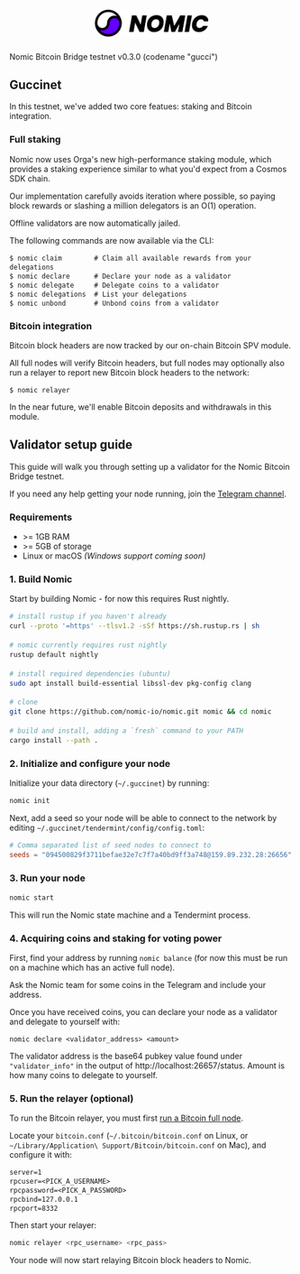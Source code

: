 <h1 align="center">
<img src="./logo.svg" width="40%">
</h1>

Nomic Bitcoin Bridge testnet v0.3.0 (codename "gucci")

## Guccinet

In this testnet, we've added two core featues: staking and Bitcoin integration.

### Full staking

Nomic now uses Orga's new high-performance staking module, which provides a staking experience similar to what you'd expect from a Cosmos SDK chain.

Our implementation carefully avoids iteration where possible, so paying block rewards or slashing a million delegators is an O(1) operation.

Offline validators are now automatically jailed.

The following commands are now available via the CLI:

```
$ nomic claim        # Claim all available rewards from your delegations          
$ nomic declare      # Declare your node as a validator
$ nomic delegate     # Delegate coins to a validator     
$ nomic delegations  # List your delegations
$ nomic unbond       # Unbond coins from a validator
```

### Bitcoin integration

Bitcoin block headers are now tracked by our on-chain Bitcoin SPV module.

All full nodes will verify Bitcoin headers, but full nodes may optionally also run a relayer to report new Bitcoin block headers to the network:

```
$ nomic relayer
```

In the near future, we'll enable Bitcoin deposits and withdrawals in this module.


## Validator setup guide

This guide will walk you through setting up a validator for the Nomic Bitcoin Bridge testnet.

If you need any help getting your node running, join the [Telegram channel](https://t.me/joinchat/b0iv3MHgH5phYjkx).

### Requirements

- &gt;= 1GB RAM
- &gt;= 5GB of storage
- Linux or macOS _(Windows support coming soon)_

### 1. Build Nomic

Start by building Nomic - for now this requires Rust nightly.

```bash
# install rustup if you haven't already
curl --proto '=https' --tlsv1.2 -sSf https://sh.rustup.rs | sh

# nomic currently requires rust nightly
rustup default nightly

# install required dependencies (ubuntu)
sudo apt install build-essential libssl-dev pkg-config clang

# clone
git clone https://github.com/nomic-io/nomic.git nomic && cd nomic

# build and install, adding a `fresh` command to your PATH
cargo install --path .
```

### 2. Initialize and configure your node

Initialize your data directory (`~/.guccinet`) by running:

```bash
nomic init
```

Next, add a seed so your node will be able to connect to the network by editing
`~/.guccinet/tendermint/config/config.toml`:

```toml
# Comma separated list of seed nodes to connect to
seeds = "094500829f3711befae32e7c7f7a40bd9ff3a748@159.89.232.28:26656"
```

### 3. Run your node

```bash
nomic start
```

This will run the Nomic state machine and a Tendermint process.

### 4. Acquiring coins and staking for voting power

First, find your address by running `nomic balance` (for now this must be run on a machine
which has an active full node).

Ask the Nomic team for some coins in the Telegram and include your address.

Once you have received coins, you can declare your node as a validator and
delegate to yourself with:

```
nomic declare <validator_address> <amount>
```

The validator address is the base64 pubkey value
found under `"validator_info"` in the output of http://localhost:26657/status.
Amount is how many coins to delegate to yourself.

### 5. Run the relayer (optional)

To run the Bitcoin relayer, you must first [run a Bitcoin full node](https://bitcoin.org/en/full-node).

Locate your `bitcoin.conf` (`~/.bitcoin/bitcoin.conf` on Linux, or
`~/Library/Application\ Support/Bitcoin/bitcoin.conf` on Mac), and configure it
with:

```
server=1
rpcuser=<PICK_A_USERNAME>
rpcpassword=<PICK_A_PASSWORD>
rpcbind=127.0.0.1
rpcport=8332
```

Then start your relayer:

```bash
nomic relayer <rpc_username> <rpc_pass>
```

Your node will now start relaying Bitcoin block headers to Nomic.
